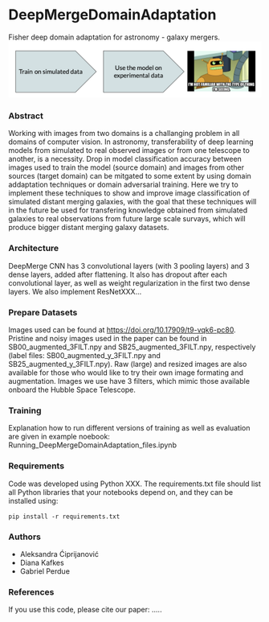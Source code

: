 # DeepMergeDomainAdaptation
Fisher deep domain adaptation for astronomy - galaxy mergers. 
![](images/source_target.png)

### Abstract
Working with images from two domains is a challanging problem in all domains of computer vision. In astronomy, transferability of deep learning models from simulated to real observed images or from one telescope to another, is a necessity. 
Drop in model classification accuracy between images used to train the model (source domain) and images from other sources (target domain) can be mitgated to some extent by using domain addaptation techniques or domain adversarial training. 
Here we try to implement these techniques to show and improve image classification of simulated distant merging galaxies, with the goal that these techniques will in the future be used for transfering knowledge obtained from simulated galaxies to real observations from future large scale survays, 
which will produce bigger distant merging galaxy datasets.

### Architecture
DeepMerge CNN has 3 convolutional layers (with 3 pooling layers) and 3 dense layers, added after flattening. It also has dropout after each convolutional layer, as well as weight regularization in the first two dense layers.
We also implement ResNetXXX...

### Prepare Datasets
Images used can be found at https://doi.org/10.17909/t9-vqk6-pc80. Pristine and noisy images used in the paper can be found in SB00_augmented_3FILT.npy and SB25_augmented_3FILT.npy, respectively (label files: SB00_augmented_y_3FILT.npy and SB25_augmented_y_3FILT.npy). Raw (large) and resized images are also available for those who would like to try their own image formating and augmentation. Images we use have 3 filters, which mimic those available onboard the Hubble Space Telescope.

### Training
Explanation how to run different versions of training as well as evaluation are given in example noebook: Running_DeepMergeDomainAdaptation_files.ipynb 


### Requirements
Code was developed using Python XXX. The requirements.txt file should list all Python libraries that your notebooks depend on, and they can be installed using:
```
pip install -r requirements.txt
```


### Authors
- Aleksandra Ćiprijanović
- Diana Kafkes
- Gabriel Perdue

### References
If you use this code, please cite our paper: .....
